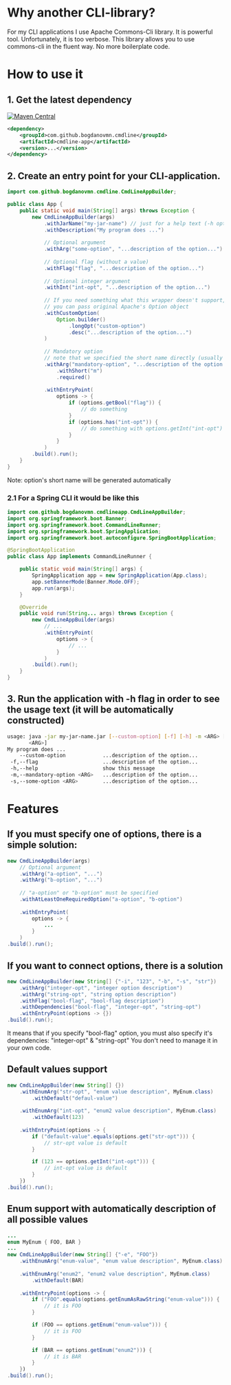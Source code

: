 

# Why another CLI-library?

For my CLI applications I use Apache Commons-Cli library. It is powerful tool. Unfortunately, it is too verbose. 
This library allows you to use commons-cli in the fluent way. No more boilerplate code. 

# How to use it

## 1. Get the latest dependency
[![Maven Central](
    https://maven-badges.herokuapp.com/maven-central/com.github.bogdanovmn.cmdline/cmdline-app/badge.svg
)]( https://maven-badges.herokuapp.com/maven-central/com.github.bogdanovmn.cmdline/cmdline-app)
```xml
<dependency>
    <groupId>com.github.bogdanovmn.cmdline</groupId>
    <artifactId>cmdline-app</artifactId>
    <version>...</version>
</dependency>
```

## 2. Create an entry point for your CLI-application.
```java
import com.github.bogdanovmn.cmdline.CmdLineAppBuilder;

public class App {
    public static void main(String[] args) throws Exception {
        new CmdLineAppBuilder(args)
            .withJarName("my-jar-name") // just for a help text (-h option) 
            .withDescription("My program does ...")
            
            // Optional argument
            .withArg("some-option", "...description of the option...")
            
            // Optional flag (without a value)
            .withFlag("flag", "...description of the option...")
    
            // Optional integer argument 
            .withInt("int-opt", "...description of the option...")
            
            // If you need something what this wrapper doesn't support, 
            // you can pass original Apache's Option object
            .withCustomOption(
                Option.builder()
                    .longOpt("custom-option")
                    .desc("...description of the option...")
            )
            
            // Mandatory option
            // note that we specified the short name directly (usually it is generating automatically)
            .withArg("mandatory-option", "...description of the option...")
                .withShort("m") 
                .required()
            
            .withEntryPoint(
                options -> {
                    if (options.getBool("flag")) {
                        // do something
                    }
                    if (options.has("int-opt")) {
                        // do something with options.getInt("int-opt")
                    }
                }
            )
        .build().run();
    }
}
``` 
Note: option's short name will be generated automatically

### 2.1 For a Spring CLI it would be like this
```java
import com.github.bogdanovmn.cmdlineapp.CmdLineAppBuilder;
import org.springframework.boot.Banner;
import org.springframework.boot.CommandLineRunner;
import org.springframework.boot.SpringApplication;
import org.springframework.boot.autoconfigure.SpringBootApplication;

@SpringBootApplication
public class App implements CommandLineRunner {

    public static void main(String[] args) {
        SpringApplication app = new SpringApplication(App.class);
        app.setBannerMode(Banner.Mode.OFF);
        app.run(args);
    }

    @Override
    public void run(String... args) throws Exception {
        new CmdLineAppBuilder(args)
            // ...
            .withEntryPoint(
                options -> {
                    // ...
                }
            )
        .build().run();
    }
}

``` 

## 3. Run the application with -h flag in order to see the usage text (it will be automatically constructed)
```bash
usage: java -jar my-jar-name.jar [--custom-option] [-f] [-h] -m <ARG> [-s
       <ARG>]
My program does ...
    --custom-option            ...description of the option...
 -f,--flag                     ...description of the option...
 -h,--help                     show this message
 -m,--mandatory-option <ARG>   ...description of the option...
 -s,--some-option <ARG>        ...description of the option...
```

# Features

## If you must specify one of options, there is a simple solution: 
```java
new CmdLineAppBuilder(args)
    // Optional argument
    .withArg("a-option", "...")
    .withArg("b-option", "...")
    
    // "a-option" or "b-option" must be specified
    .withAtLeastOneRequiredOption("a-option", "b-option")
    
    .withEntryPoint(
        options -> {
            ...
        }
    )
.build().run();
``` 

## If you want to connect options, there is a solution
```java
new CmdLineAppBuilder(new String[] {"-i", "123", "-b", "-s", "str"})
    .withArg("integer-opt", "integer option description")
    .withArg("string-opt", "string option description")
    .withFlag("bool-flag", "bool-flag description")
    .withDependencies("bool-flag", "integer-opt", "string-opt")
    .withEntryPoint(options -> {})
.build().run();
```
It means that if you specify "bool-flag" option, you must also specify it's dependencies:  "integer-opt" & "string-opt"
You don't need to manage it in your own code.

## Default values support
```java
new CmdLineAppBuilder(new String[] {})
    .withEnumArg("str-opt", "enum value description", MyEnum.class)
        .withDefault("defaul-value")
    
    .withEnumArg("int-opt", "enum2 value description", MyEnum.class)
        .withDefault(123)
    
    .withEntryPoint(options -> {
        if ("default-value".equals(options.get("str-opt"))) {
            // str-opt value is default
        }

        if (123 == options.getInt("int-opt"))) {
            // int-opt value is default
        }
    })
.build().run();
```
## Enum support with automatically description of all possible values
```java
...
enum MyEnum { FOO, BAR }
...
new CmdLineAppBuilder(new String[] {"-e", "FOO"})
    .withEnumArg("enum-value", "enum value description", MyEnum.class)
    
    .withEnumArg("enum2", "enum2 value description", MyEnum.class)
        .withDefault(BAR)
    
    .withEntryPoint(options -> {
        if ("FOO".equals(options.getEnumAsRawString("enum-value"))) {
            // it is FOO
        }

        if (FOO == options.getEnum("enum-value"))) {
            // it is FOO
        }

        if (BAR == options.getEnum("enum2"))) {
            // it is BAR
        }
    })
.build().run();
```

